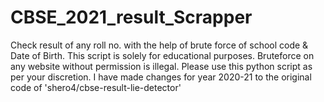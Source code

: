 # CBSE_2021_result_Scrapper
Check result of any roll no. with the help of brute force of school code &amp; Date of Birth.
This script is solely for educational purposes. Bruteforce on any website without permission is illegal.
Please use this python script as per your discretion.
I have made changes for year 2020-21 to the original code of 'shero4/cbse-result-lie-detector' 
